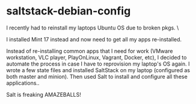 # saltstack-debian-config

I recently had to reinstall my laptops Ubuntu OS due to broken pkgs. \

I installed Mint 17 instead and now need to get all my apps re-installed.

Instead of re-installing common apps that I need for work (VMware workstation, VLC player, PlayOnLinux, Vagrant, Docker, etc), I decided to automate the process in case I have to reprovision my laptop's OS again. I wrote a few state files and installed SaltStack on my laptop (configured as both master and minion). Then used Salt to install and configure all these applications..

Salt is freaking AMAZEBALLS! 
